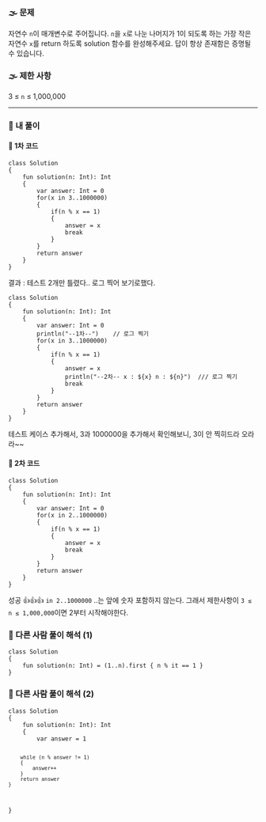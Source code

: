 <h3 id="🌫️-문제">🌫️ 문제</h3>
<p>자연수 <code>n</code>이 매개변수로 주어집니다. <code>n</code>을 <code>x</code>로 나눈 나머지가 1이 되도록 하는 가장 작은 자연수 <code>x</code>를 return 하도록 solution 함수를 완성해주세요. 답이 항상 존재함은 증명될 수 있습니다.</p>
<h3 id="🌫️-제한-사항">🌫️ 제한 사항</h3>
<p>3 ≤ <code>n</code> ≤ 1,000,000</p>
<hr />
<h3 id="👻-내-풀이">👻 내 풀이</h3>
<h4 id="👻-1차-코드">👻 1차 코드</h4>
<pre><code class="language-kotlin">class Solution 
{
    fun solution(n: Int): Int 
    {
        var answer: Int = 0
        for(x in 3..1000000)
        {
            if(n % x == 1)
            {
                answer = x
                break
            }
        }
        return answer
    }
}</code></pre>
<p>결과 : 테스트 2개만 틀렸다.. 로그 찍어 보기로했다.</p>
<pre><code class="language-kotlin">class Solution 
{
    fun solution(n: Int): Int 
    {
        var answer: Int = 0
        println(&quot;--1차--&quot;)    // 로그 찍기
        for(x in 3..1000000)
        {
            if(n % x == 1)
            {
                answer = x
                println(&quot;--2차-- x : ${x} n : ${n}&quot;)  /// 로그 찍기
                break
            }
        }
        return answer
    }
}</code></pre>
<p>테스트 케이스 추가해서, 3과 1000000을 추가해서 확인해보니, 3이 안 찍히드라 오라라~~</p>
<h4 id="👻-2차-코드">👻 2차 코드</h4>
<pre><code class="language-kotlin">class Solution 
{
    fun solution(n: Int): Int 
    {
        var answer: Int = 0
        for(x in 2..1000000)
        {
            if(n % x == 1)
            {
                answer = x
                break
            }
        }
        return answer
    }
}</code></pre>
<p>성공 👍👍👍
<code>in 2..1000000</code>
..는 앞에 숫자 포함하지 않는다. 그래서 제한사항이 <code>3 ≤ n ≤ 1,000,000</code>이면 2부터 시작해야한다.</p>
<h3 id="👻-다른-사람-풀이-해석-1">👻 다른 사람 풀이 해석 (1)</h3>
<pre><code class="language-kotlin">class Solution 
{
    fun solution(n: Int) = (1..n).first { n % it == 1 }
}</code></pre>
<h3 id="👻-다른-사람-풀이-해석-2">👻 다른 사람 풀이 해석 (2)</h3>
<pre><code class="language-kotlin">class Solution 
{
    fun solution(n: Int): Int 
    {
        var answer = 1

        while (n % answer != 1) 
        {
            answer++
        }
        return answer
    }
}</code></pre>